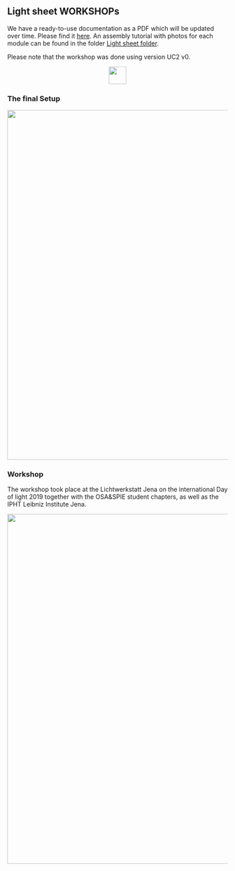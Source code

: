 ## Light sheet WORKSHOPs
We have a ready-to-use documentation as a PDF which will be updated over time. Please find it [here](UC2_WORKSHOP_Lightsheet_Microscope_v0_english.pdf). An assembly tutorial with photos for each module can be found in the folder [Light sheet folder](../../APPLICATIONS/APP_LIGHTSHEET_Workshop).

Please note that the workshop was done using version UC2 v0.

<p align="center">
<img src="./IMAGES/PDFico.png" width="40">
<href = "UC2_WORKSHOP_Lightsheet_Microscope_v0_english.pdf">
</p>

### The final Setup

<p align="center">
<img src="./IMAGES/Assembly_simple_Lightsheet_v1.png" width="800">
</p>

### Workshop
The workshop took place at the Lichtwerkstatt Jena on the international Day of light 2019 together with the OSA&SPIE student chapters, as well as the IPHT Leibniz Institute Jena.

<p align="center">
<img src="./IMAGES/Folie1.png" width="800">
</p>
